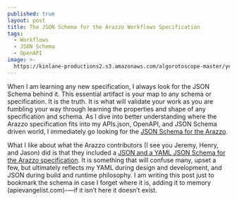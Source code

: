 ```yaml
---
published: true
layout: post
title: The JSON Schema for the Arazzo Workflows Specification
tags:
  - Workflows
  - JSON Schema
  - OpenAPI
image: >-
  https://kinlane-productions2.s3.amazonaws.com/algorotoscope-master/yellow-journalism-docks-big-cosco-ship.jpg
---
```

When I am learning any new specification, I always look for the JSON Schema behind it. This essential artifact is your map to any schema or specification. It is the truth. It is what will validate your work as you are fumbling your way through learning the properties and shape of any specification and schema. As I dive into better understanding where the Arazzo specification fits into my APIs.json, OpenAPI, and JSON Schema driven world, I immediately go looking for the [JSON Schema for the Arazzo](https://github.com/OAI/Arazzo-Specification/tree/v1.0.0-dev/schemas/v1.0).

<script src="https://gist.github.com/kinlane/08c72d5f22892e871236df3f997a823e.js"></script>

What I like about what the Arazzo contributors (I see you Jeremy, Henry, and Jason) did is that they included a [JSON and a YAML JSON Schema for the Arazzo specification](https://github.com/OAI/Arazzo-Specification/tree/v1.0.0-dev/schemas/v1.0). It is something that will confuse many, upset a few, but ultimately reflects my YAML during design and development, and JSON during build and runtime philosophy. I am writing this post just to bookmark the schema in case I forget where it is, adding it to memory (apievangelist.com)-—if it isn’t here it doesn’t exist. 